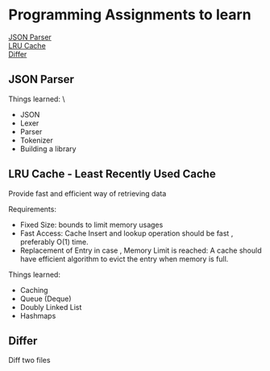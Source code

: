 # Programming Assignments to learn



[JSON Parser](#JSON%20Parser) \
[LRU Cache](LRU%20Cache%20-%20Least%20Recently%20-%20Used%20Cache) \
[Differ](#Differ)

## JSON Parser

Things learned: \
- JSON
- Lexer
- Parser
- Tokenizer
- Building a library

## LRU Cache - Least Recently Used Cache

Provide fast and efficient way of retrieving data

Requirements:
- Fixed Size: bounds to limit memory usages
- Fast Access: Cache Insert and lookup operation should be fast , preferably O(1) time.
- Replacement of Entry in case , Memory Limit is reached: A cache should have efficient algorithm to evict the entry when memory is full.

Things learned:
- Caching
- Queue (Deque)
- Doubly Linked List
- Hashmaps

## Differ

Diff two files
